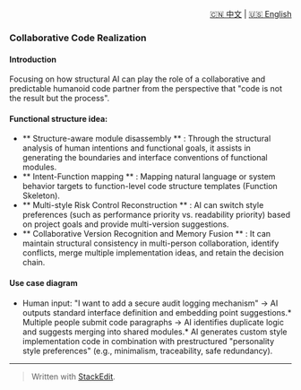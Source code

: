 <p align="right">
  <a href="/docs/zh/2_use_cases/2.2_The%20implementation%20of%20programming%20code%20functions.md">🇨🇳 中文</a> | <a href="/docs/en/2_use_cases/2.2_The%20implementation%20of%20programming%20code%20functions.md">🇺🇸 English</a>
</p>
 
 ### Collaborative Code Realization
#### Introduction
Focusing on how structural AI can play the role of a collaborative and predictable humanoid code partner from the perspective that "code is not the result but the process".

#### Functional structure idea:

* ** Structure-aware module disassembly ** : Through the structural analysis of human intentions and functional goals, it assists in generating the boundaries and interface conventions of functional modules.
* ** Intent-Function mapping ** : Mapping natural language or system behavior targets to function-level code structure templates (Function Skeleton).
* ** Multi-style Risk Control Reconstruction ** : AI can switch style preferences (such as performance priority vs. readability priority) based on project goals and provide multi-version suggestions.
* ** Collaborative Version Recognition and Memory Fusion ** : It can maintain structural consistency in multi-person collaboration, identify conflicts, merge multiple implementation ideas, and retain the decision chain.

#### Use case diagram
* Human input: "I want to add a secure audit logging mechanism" → AI outputs standard interface definition and embedding point suggestions.* Multiple people submit code paragraphs → AI identifies duplicate logic and suggests merging into shared modules.* AI generates custom style implementation code in combination with prestructured "personality style preferences" (e.g., minimalism, traceability, safe redundancy).
---


> Written with [StackEdit](https://stackedit.io/).
